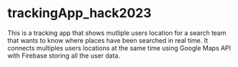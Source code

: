# trackingApp_hack2023
This is a tracking app that shows mutliple users location for a search team that wants to know where places have been searched in real time. It connects multiples users locations at the same time using Google Maps API with Firebase storing all the user data.
